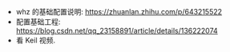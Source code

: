- whz 的基础配置说明: https://zhuanlan.zhihu.com/p/643215522
- 配置基础工程: https://blog.csdn.net/qq_23158891/article/details/136222074
- 看 Keil 视频.


